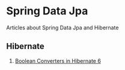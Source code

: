 # Spring Data Jpa
Articles about Spring Data Jpa and Hibernate

## Hibernate

1. [Boolean Converters in Hibernate 6](https://www.baeldung.com/java-hibernate-6-boolean-converters)
